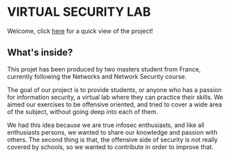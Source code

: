 VIRTUAL SECURITY LAB
========================

Welcome, click <a href="https://kentlab.github.io/virtual_security/" target="_blank">here</a> for a quick view of the project!

What's inside?
--------------

This projet has been produced by two masters student from France, currently following the Networks and Network Security course.

The goal of our project is to provide students, or anyone who has a passion for information security, a virtual lab where they can practice their skills. We aimed our exercises to be offensive oriented, and tried to cover a wide area of the subject, without going deep into each of them.

We had this idea because we are true infosec enthusiasts, and like all enthusiasts persons, we wanted to share our knowledge and passion with others. The second thing is that, the offensive side of security is not really covered by schools, so we wanted to contribute in order to improve that.
